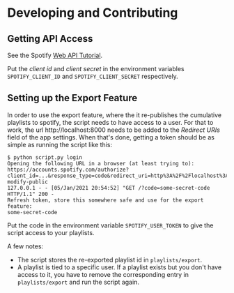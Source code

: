 # Developing and Contributing

## Getting API Access

See the Spotify [Web API
Tutorial](https://developer.spotify.com/documentation/web-api/quick-start/).

Put the _client id_ and _client secret_ in the environment variables
`SPOTIFY_CLIENT_ID` and `SPOTIFY_CLIENT_SECRET` respectively.

## Setting up the Export Feature

In order to use the export feature, where the it re-publishes the
cumulative playlists to spotify, the script needs to have access to a
user. For that to work, the url http://localhost:8000 needs to be
added to the _Redirect URIs_ field of the app settings. When that's
done, getting a token should be as simple as running the script like
this:

```
$ python script.py login
Opening the following URL in a browser (at least trying to):
https://accounts.spotify.com/authorize?client_id=...&response_type=code&redirect_uri=http%3A%2F%2Flocalhost%3A8000&scope=playlist-modify-public
127.0.0.1 - - [05/Jan/2021 20:54:52] "GET /?code=some-secret-code HTTP/1.1" 200 -
Refresh token, store this somewhere safe and use for the export feature:
some-secret-code
```

Put the code in the environment variable `SPOTIFY_USER_TOKEN` to give
the script access to your playlists.

A few notes:
- The script stores the re-exported playlist id in `playlists/export`.
- A playlist is tied to a specific user. If a playlist exists but you
  don't have access to it, you have to remove the corresponding entry
  in `playlists/export` and run the script again.
